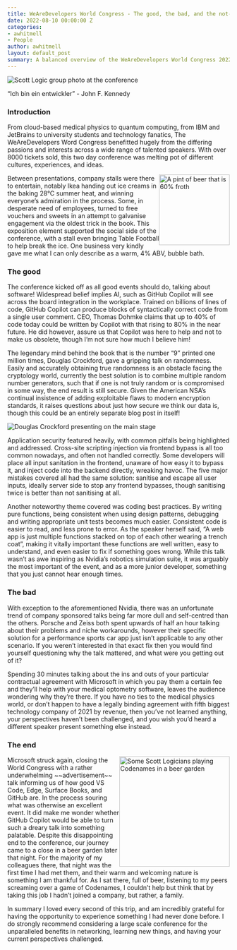 ```yaml
---
title: WeAreDevelopers World Congress - The good, the bad, and the not-so-ugly
date: 2022-08-10 00:00:00 Z
categories:
- awhitmell
- People
author: awhitmell
layout: default_post
summary: A balanced overview of the WeAreDevelopers World Congress 2022 tries to answer the question, "Are international conferences worth all that time and effort?"
---
```


<img src="{{site.github.url}}/awhitmell/assets/berlin/group.jpg" alt="Scott Logic group photo at the conference" width = fill style="float: centre;" />

“Ich bin ein entwickler” - John F. Kennedy


### Introduction
From cloud-based medical physics to quantum computing, from IBM and JetBrains to university students and technology fanatics, The WeAreDevelopers Word Congress benefitted hugely from the differing passions and interests across a wide range of talented speakers. With over 8000 tickets sold, this two day conference was melting pot of different cultures, experiences, and ideas. 

<img src="{{site.github.url}}/awhitmell/assets/berlin/beer.jpg" alt="A pint of beer that is 60% froth" width = 160 style="float: right;" />

Between presentations, company stalls were there to entertain, notably Ikea handing out ice creams in the baking 28°C summer heat, and winning everyone’s admiration in the process. Some, in desperate need of employees, turned to free vouchers and sweets in an attempt to galvanise engagement via the oldest trick in the book. This exposition element supported the social side of the conference, with a stall even bringing Table Football to help break the ice. One business very kindly gave me what I can only describe as a warm, 4% ABV, bubble bath. 


### The good
The conference kicked off as all good events should do, talking about software! Widespread belief implies AI, such as GitHub Copilot will see across the board integration in the workplace. Trained on billions of lines of code, GitHub Copilot can produce blocks of syntactically correct code from a single user comment. CEO, Thomas Dohmke claims that up to 40% of code today could be written by Copilot with that rising to 80% in the near future. He did however, assure us that Copilot was here to help and not to make us obsolete, though I’m not sure how much I believe him!

The legendary mind behind the book that is the number “9” printed one million times, Douglas Crockford, gave a gripping talk on randomness. Easily and accurately obtaining true randomness is an obstacle facing the cryptology world, currently the best solution is to combine multiple random number generators, such that if one is not truly random or is compromised in some way, the end result is still secure. Given the American NSA’s continual insistence of adding exploitable flaws to modern encryption standards, it raises questions about just how secure we think our data is, though this could be an entirely separate blog post in itself!

<img src="{{site.github.url}}/awhitmell/assets/berlin/crockford.jpg" alt="Douglas Crockford presenting on the main stage" width = fill style="float: center;" />

Application security featured heavily, with common pitfalls being highlighted and addressed. Cross-site scripting injection via frontend bypass is all too common nowadays, and often not handled correctly. Some developers will place all input sanitation in the frontend, unaware of how easy it to bypass it, and inject code into the backend directly, wreaking havoc. The five major mistakes covered all had the same solution: sanitise and escape all user inputs, ideally server side to stop any frontend bypasses, though sanitising twice is better than not sanitising at all. 

Another noteworthy theme covered was coding best practices. By writing pure functions, being consistent when using design patterns, debugging and writing appropriate unit tests becomes much easier. Consistent code is easier to read, and less prone to error. As the speaker herself said, “A web app is just multiple functions stacked on top of each other wearing a trench coat”, making it vitally important these functions are well written, easy to understand, and even easier to fix if something goes wrong. While this talk wasn’t as awe inspiring as Nvidia’s robotics simulation suite, it was arguably the most important of the event, and as a more junior developer, something that you just cannot hear enough times.


### The bad
With exception to the aforementioned Nvidia, there was an unfortunate trend of company sponsored talks being far more dull and self-centred than the others. Porsche and Zeiss both spent upwards of half an hour talking about their problems and niche workarounds, however their specific solution for a performance sports car app just isn’t applicable to any other scenario. If you weren’t interested in that exact fix then you would find yourself questioning why the talk mattered, and what were you getting out of it?

Spending 30 minutes talking about the ins and outs of your particular contractual agreement with Microsoft in which you pay them a certain fee and they’ll help with your medical optometry software, leaves the audience wondering why they’re there. If you have no ties to the medical physics world, or don’t happen to have a legally binding agreement with fifth biggest technology company of 2021 by revenue, then you’ve not learned anything, your perspectives haven’t been challenged, and you wish you’d heard a different speaker present something else instead. 


### The end
<img src="{{site.github.url}}/awhitmell/assets/berlin/end.jpg" alt="Some Scott Logicians playing Codenames in a beer garden" width = 250 style="float: right;" />
Microsoft struck again, closing the World Congress with a rather underwhelming ~~advertisement~~ talk informing us of how good VS Code, Edge, Surface Books, and GitHub are. In the process souring what was otherwise an excellent event. It did make me wonder whether GitHub Copilot would be able to turn such a dreary talk into something palatable. Despite this disappointing end to the conference, our journey came to a close in a beer garden later that night. For the majority of my colleagues there, that night was the first time I had met them, and their warm and welcoming nature is something I am thankful for. As I sat there, full of beer, listening to my peers screaming over a game of Codenames, I couldn’t help but think that by taking this job I hadn’t joined a company, but rather, a family.

In summary I loved every second of this trip, and am incredibly grateful for having the opportunity to experience something I had never done before. I do strongly recommend considering a large scale conference for the unparalleled benefits in networking, learning new things, and having your current perspectives challenged. 
